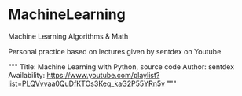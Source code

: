 # MachineLearning
Machine Learning Algorithms &amp; Math

Personal practice based on lectures given by sentdex on Youtube

""" Title: Machine Learning with Python, source code
Author: sentdex
Availability: https://www.youtube.com/playlist?list=PLQVvvaa0QuDfKTOs3Keq_kaG2P55YRn5v """
